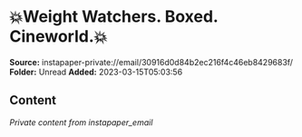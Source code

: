# 💥Weight Watchers. Boxed. Cineworld.💥

**Source:** instapaper-private://email/30916d0d84b2ec216f4c46eb8429683f/
**Folder:** Unread
**Added:** 2023-03-15T05:03:56




## Content
*Private content from instapaper_email*

